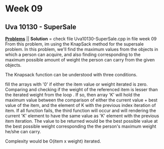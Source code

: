 # Week 09

## Uva 10130 - SuperSale
[**Problems**](https://uva.onlinejudge.org/index.php?option=com_onlinejudge&Itemid=8&category=24&page=show_problem&problem=1071) || **Solution** = check file Uva10130-SuperSale.cpp in file week 09\
From this problem, im using the KnapSack method for the supersale problem.
In this problem, we'll find the maximum values from the objects in which a person can acquire,
and also finding corresponding to the maximum possible amount of weight the person can carry from the given objects.

The Knapsack function can be understood with three conditions.

fill the arrays with '0' if either the item value or weight iterated is zero.
Comparing and checking if the weight of the referenced item is lesser than the iterated weight from the loop .
If so, then array 'K' will hold the maximum value between the comparison of either the current value + best value of the item,
and the element of K with the previous index iteration of item.
If all function fails, the third function will occur and will rendering the current 'K' element to have the same value as 'K' element with the previous item iteration.
The value to be returned would be the best possible value at the best possible weight corresponding the the person's maximum weight he/she can carry.

Complexity would be O(item x weight) iterated.
